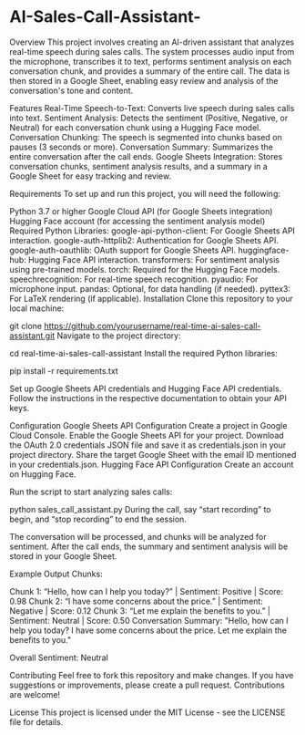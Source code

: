 # AI-Sales-Call-Assistant-
Overview
This project involves creating an AI-driven assistant that analyzes real-time speech during sales calls. The system processes audio input from the microphone, transcribes it to text, performs sentiment analysis on each conversation chunk, and provides a summary of the entire call. The data is then stored in a Google Sheet, enabling easy review and analysis of the conversation's tone and content.

Features
Real-Time Speech-to-Text: Converts live speech during sales calls into text.
Sentiment Analysis: Detects the sentiment (Positive, Negative, or Neutral) for each conversation chunk using a Hugging Face model.
Conversation Chunking: The speech is segmented into chunks based on pauses (3 seconds or more).
Conversation Summary: Summarizes the entire conversation after the call ends.
Google Sheets Integration: Stores conversation chunks, sentiment analysis results, and a summary in a Google Sheet for easy tracking and review.

Requirements
To set up and run this project, you will need the following:

Python 3.7 or higher
Google Cloud API (for Google Sheets integration)
Hugging Face account (for accessing the sentiment analysis model)
Required Python Libraries:
google-api-python-client: For Google Sheets API interaction.
google-auth-httplib2: Authentication for Google Sheets API.
google-auth-oauthlib: OAuth support for Google Sheets API.
huggingface-hub: Hugging Face API interaction.
transformers: For sentiment analysis using pre-trained models.
torch: Required for the Hugging Face models.
speechrecognition: For real-time speech recognition.
pyaudio: For microphone input.
pandas: Optional, for data handling (if needed).
pyttex3: For LaTeX rendering (if applicable).
Installation
Clone this repository to your local machine:

git clone https://github.com/yourusername/real-time-ai-sales-call-assistant.git
Navigate to the project directory:

cd real-time-ai-sales-call-assistant
Install the required Python libraries:

pip install -r requirements.txt

Set up Google Sheets API credentials and Hugging Face API credentials. Follow the instructions in the respective documentation to obtain your API keys.

Configuration
Google Sheets API Configuration
Create a project in Google Cloud Console.
Enable the Google Sheets API for your project.
Download the OAuth 2.0 credentials JSON file and save it as credentials.json in your project directory.
Share the target Google Sheet with the email ID mentioned in your credentials.json.
Hugging Face API Configuration
Create an account on Hugging Face.

Run the script to start analyzing sales calls:

python sales_call_assistant.py
During the call, say “start recording” to begin, and “stop recording” to end the session.

The conversation will be processed, and chunks will be analyzed for sentiment. After the call ends, the summary and sentiment analysis will be stored in your Google Sheet.

Example Output
Chunks:

Chunk 1: “Hello, how can I help you today?” | Sentiment: Positive | Score: 0.98
Chunk 2: “I have some concerns about the price.” | Sentiment: Negative | Score: 0.12
Chunk 3: “Let me explain the benefits to you.” | Sentiment: Neutral | Score: 0.50
Conversation Summary: "Hello, how can I help you today? I have some concerns about the price. Let me explain the benefits to you."

Overall Sentiment: Neutral

Contributing
Feel free to fork this repository and make changes. If you have suggestions or improvements, please create a pull request. Contributions are welcome!

License
This project is licensed under the MIT License - see the LICENSE file for details.

